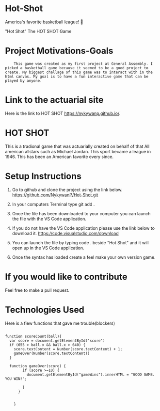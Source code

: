 # Hot-Shot
America's favorite basketball league! 🏀


"Hot Shot"
          The HOT SHOT Game   
  
  
# Project Motivations-Goals 

        This game was created as my first project at General Assembly. I picked a basketball game because it seemed to be a good project to create. My biggest challage of this game was to interact with in the html canvas. My goal is to have a fun interactive game that can be played by anyone. 

# Link to the actuarial site

Here is the link to HOT SHOT https://nykywanp.github.io/.
# HOT SHOT

This is a tradional game that was actuarially created on behalf of that All american allstars such as Michael Jordan. This sport became a league in 1946. This has been an American favorite every since. 

 # Setup Instructions
 1. Go to github and clone the project using the link below. https://github.com/NykywanP/Hot-Shot.git

 2. In your computers Terminal type git add .
 3. Once the file has been downloaded to your computer you can launch the file with the VS Code application.
 4. If you do not have the VS Code application please use the link below to download it. https://code.visualstudio.com/download
 5. You can launch the file by typing code . beside "Hot Shot" and it will open up in the VS Code application.
 6. Once the syntax has loaded create a feel make your own version game.
 
 
 # If you would like to contribute
   Feel free to make a pull request. 

# Technologies Used
Here is a fiew functions that gave me trouble(blockers)
```JS

function scoreCount(ball){
  var score = document.getElementById('score')
  if (655 > ball.x && ball.x > 640) {
    score.textContent = Number(score.textContent) + 1;
    gameOver(Number(score.textContent)) 
  }
  
  function gameOver(score) {
        if (score >=10) {
          document.getElementById("gameWins").innerHTML = "GOOD GAME. YOU WIN!";
        
        }
      }
  
  
    }
    






         


